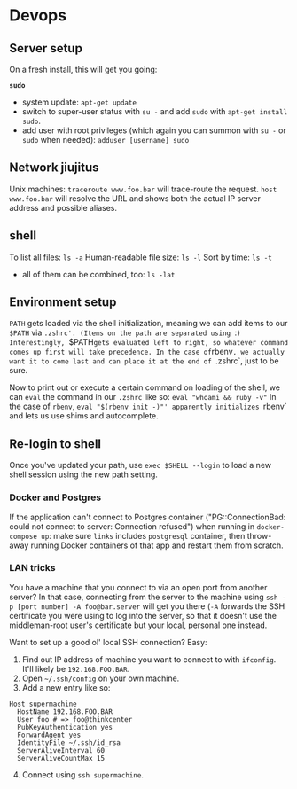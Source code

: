 # Devops

## Server setup
On a fresh install, this will get you going:

**`sudo`**
* system update: `apt-get update`
* switch to super-user status with `su -` and add `sudo` with `apt-get
install sudo`.
* add user with root privileges (which again you can summon with `su -`
  or `sudo` when needed): `adduser [username] sudo`

## Network jiujitus
Unix machines:
`traceroute www.foo.bar` will trace-route the request.
`host www.foo.bar` will resolve the URL and shows both the actual IP
server address and possible aliases.

## shell
To list all files:
`ls -a`
Human-readable file size:
`ls -l`
Sort by time:
`ls -t`
- all of them can be combined, too: `ls -lat`

## Environment setup
`PATH` gets loaded via the shell initialization, meaning we can add
items to our `$PATH` via `.zshrc'. (Items on the path are separated
using `:`)
Interestingly, `$PATH` gets evaluated left to right, so whatever command
comes up first will take precedence. In the case of `rbenv`, we actually
want it to come last and can place it at the end of `.zshrc`, just to be sure.

Now to print out or execute a certain command on loading of the shell,
we can `eval` the command in our `.zshrc` like so:
`eval "whoami && ruby -v"`
In the case of `rbenv`, `eval "$(rbenv init -)"' apparently initializes
`rbenv` and lets us use shims and autocomplete.

## Re-login to shell
Once you've updated your path, use `exec $SHELL --login` to load a new
shell session using the new path setting.

### Docker and Postgres
If the application can't connect to Postgres container
("PG::ConnectionBad: could not connect to server: Connection refused")
when running in `docker-compose up`: make sure `links` includes
`postgresql` container, then throw-away running Docker containers of
that app and restart them from scratch.

### LAN tricks
You have a machine that you connect to via an open port from another
server? In that case, connecting from the server to the machine using
`ssh -p [port number] -A foo@bar.server` will get you there (`-A`
forwards the SSH certificate you were using to log into the server, so
that it doesn't use the middleman-root user's certificate but your
local, personal one instead.

Want to set up a good ol' local SSH connection? Easy:
1) Find out IP address of machine you want to connect to with
`ifconfig`. It'll likely be `192.168.FOO.BAR`.
2) Open `~/.ssh/config` on your own machine.
3) Add a new entry like so:
```
Host supermachine
  HostName 192.168.FOO.BAR
  User foo # => foo@thinkcenter
  PubKeyAuthentication yes
  ForwardAgent yes
  IdentityFile ~/.ssh/id_rsa
  ServerAliveInterval 60
  ServerAliveCountMax 15
```
4) Connect using `ssh supermachine`.

